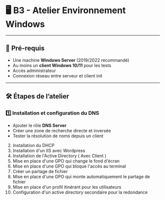 # 🖥️ B3 - Atelier Environnement Windows

---

## 📌 Pré-requis
- Une machine **Windows Server** (2019/2022 recommandé)  
- Au moins un **client Windows 10/11** pour les tests  
- Accès administrateur  
- Connexion réseau entre serveur et client  init

---

## 🛠️ Étapes de l’atelier
### 1️⃣ Installation et configuration du **DNS**
- Ajouter le rôle **DNS Server**
- Créer une zone de recherche directe et inversée
- Tester la résolution de noms depuis un client

2) Installation du DHCP
3) Installation d'un IIS avec Wordpress
4) Installation de l'Active Directory ( Avec Client )
5) Mise en place d'une GPO qui change le fond d'écran 
6) Mise en place d'une GPO qui bloque l'accès au terminal
7) Créer un partage de fichier
8) Mise en place d'une GPO qui monte automatiquement le partage de fichier
9) Mise en place d'un profil itinérant pour les utilisateurs
10) Configuration d'un active directory secondaire pour la redondance